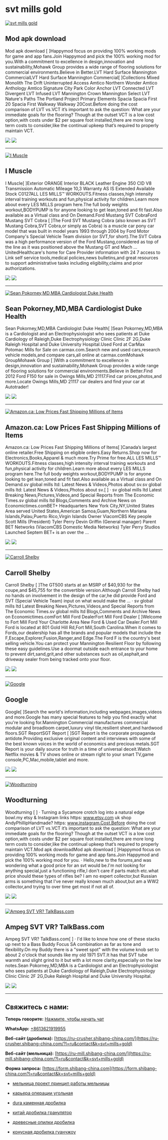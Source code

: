 # svt mills gold

<a href="https://swt.shibang-china.com/?l=ru&img&k=svt+mills+gold" target="_blank">![svt mills gold](http://static.shibang-china.com/all-800x300/27.jpg)</a>

## Mod apk download
Mod apk download [ ]Happymod focus on providing 100% working mods for game and app fans.Join Happymod and pick the 100% working mod for you.With a commitment to excellence in design,innovation and sustainability,Mohawk Group provides a wide range of flooring solutions for commercial environments.Believe in Better.LVT Hard Surface Mannington CommercialLVT Hard Surface Mannington Commercial[ ]Collections Mixed Monolith The Drift Uninterrupted Access Amtico Northern Wonder Amtico Anthology Amtico Signature City Park Color Anchor LVT Connected LVT Divergent LVT Infused LVT Mannington Crown Mannington Select LVT Nature's Paths The Portland Project Primary Elements Spacia Spacia First 20 Spacia First Walkway Walkway 20Cost.Before doing the cost comparison of LVT vs.VCT it’s important to ask the question: What are your immediate goals for the flooring? Though at the outset VCT is a low cost option,with costs under $2 per square foot installed,there are more long term costs to consider,like the continual upkeep that’s required to properly maintain VCT.


<a href="https://whatsapp.shibangsoft.com/WhatsApp.php" target="_blank" title="WhatsApp">![](http://static.shibang-china.com/icon/whatsapp.png)</a> <a href="https://swt.shibang-china.com/?l=ru&icon&k=svt+mills+gold" target="_blank">![](http://static.shibang-china.com/icon/chat-ru.png)</a>

---

<a href="https://swt.shibang-china.com/?l=ru&img&k=svt+mills+gold" target="_blank">![I Muscle](http://static.shibang-china.com/all-800x300/405.jpg)</a>

## I Muscle
I Muscle[ ]Exterior ORANGE Interior BLACK Leather Engine 350 CID V8 Transmission Automatic Mileage 10,3 Warranty AS IS Extended Available Stock C0127ALL LES MILLS™ WORKOUTS.Fitness classes,high intensity interval training workouts and fun,physical activity for children.Learn more about every LES MILLS program here.The full body weights workout,BODYPUMP is for anyone looking to get lean,toned and fit fast.Also available as a Virtual class and On Demand.Ford Mustang SVT CobraFord Mustang SVT Cobra [ ]The Ford SVT Mustang Cobra (also known as SVT Mustang Cobra,SVT Cobra,or simply as Cobra) is a muscle car pony car model that was built in model years 1993 through 2004 by Ford Motor Company's Special Vehicle Team division (or SVT,for short).The SVT Cobra was a high performance version of the Ford Mustang,considered as top of the line as it was positioned above the Mustang GT and Mach …UnitedHealthcare's home for Care Provider information with 24 7 access to Link self service tools,medical policies,news bulletins,and great resources to support administrative tasks including eligibility,claims and prior authorizations.


<a href="https://whatsapp.shibangsoft.com/WhatsApp.php" target="_blank" title="WhatsApp">![](http://static.shibang-china.com/icon/whatsapp.png)</a> <a href="https://swt.shibang-china.com/?l=ru&icon&k=svt+mills+gold" target="_blank">![](http://static.shibang-china.com/icon/chat-ru.png)</a>

---

<a href="https://swt.shibang-china.com/?l=ru&img&k=svt+mills+gold" target="_blank">![Sean Pokorney,MD,MBA Cardiologist Duke Health](http://static.shibang-china.com/all-800x300/1347.jpg)</a>

## Sean Pokorney,MD,MBA Cardiologist Duke Health
Sean Pokorney,MD,MBA Cardiologist Duke Health[ ]Sean Pokorney,MD,MBA is a Cardiologist and an Electrophysiologist who sees patients at Duke Cardiology of Raleigh,Duke Electrophysiology Clinic Clinic 2F 2G,Duke Raleigh Hospital and Duke University Hospital.Used Ford at CarMax Potomac Mills for Sale on carmax.com.Search new and used cars,research vehicle models,and compare cars,all online at carmax.comMohawk GroupMohawk Group [ ]With a commitment to excellence in design,innovation and sustainability,Mohawk Group provides a wide range of flooring solutions for commercial environments.Believe in Better.Find 2012 Ford F150 for sale in Owings Mills,MD 21117.Find car prices,photos,and more.Locate Owings Mills,MD 21117 car dealers and find your car at Autotrader!


<a href="https://whatsapp.shibangsoft.com/WhatsApp.php" target="_blank" title="WhatsApp">![](http://static.shibang-china.com/icon/whatsapp.png)</a> <a href="https://swt.shibang-china.com/?l=ru&icon&k=svt+mills+gold" target="_blank">![](http://static.shibang-china.com/icon/chat-ru.png)</a>

---

<a href="https://swt.shibang-china.com/?l=ru&img&k=svt+mills+gold" target="_blank">![Amazon.ca: Low Prices Fast Shipping Millions of Items](http://static.shibang-china.com/all-800x300/688.jpg)</a>

## Amazon.ca: Low Prices Fast Shipping Millions of Items
Amazon.ca: Low Prices Fast Shipping Millions of Items[ ]Canada’s largest online retailer.Free Shipping on eligible orders.Easy Returns.Shop now for Electronics,Books,Apparel &amp; much more.Try Prime for free.ALL LES MILLS™ WORKOUTS.Fitness classes,high intensity interval training workouts and fun,physical activity for children.Learn more about every LES MILLS program here.The full body weights workout,BODYPUMP is for anyone looking to get lean,toned and fit fast.Also available as a Virtual class and On Demand.sv global mills ltd: Latest News &amp; Videos,Photos about sv.sv global mills ltd: Latest News &amp; Videos,Photos about sv.[ ]&nbsp;&#0183;&#32;sv global mills ltd Latest Breaking News,Pictures,Videos,and Special Reports from The Economic Times.sv global mills ltd Blogs,Comments and Archive News on Economictimes.comBET+ Headquarters New York City,NY,United States Area served United States,American Samoa,Guam,Northern Mariana Islands,Palau,Puerto Rico,Virgin Islands Owner ViacomCBS Key people Scott Mills (President) Tyler Perry Devin Griffin (General manager) Parent BET Networks (ViacomCBS Domestic Media Networks) Tyler Perry Studios Launched Septem BET+ is an over the …


<a href="https://whatsapp.shibangsoft.com/WhatsApp.php" target="_blank" title="WhatsApp">![](http://static.shibang-china.com/icon/whatsapp.png)</a> <a href="https://swt.shibang-china.com/?l=ru&icon&k=svt+mills+gold" target="_blank">![](http://static.shibang-china.com/icon/chat-ru.png)</a>

---

<a href="https://swt.shibang-china.com/?l=ru&img&k=svt+mills+gold" target="_blank">![Carroll Shelby](http://static.shibang-china.com/all-800x300/1044.jpg)</a>

## Carroll Shelby
Carroll Shelby [ ]The GT500 starts at an MSRP of $40,930 for the coupe,and $45,755 for the convertible version.Although Carroll Shelby had no hands on involvement in the design of the car,he did provide Ford and SVT (Special Vehicle Team) input on what would make the …&nbsp;&#0183;&#32;sv global mills ltd Latest Breaking News,Pictures,Videos,and Special Reports from The Economic Times.sv global mills ltd Blogs,Comments and Archive News on Economictimes.comFort Mill Ford DealerFort Mill Ford Dealer [ ]Welcome to Fort Mill Ford Your Charlotte Area New Ford &amp; Used Car Dealer.Fort Mill Ford is located at 801 Gold Hill Rd,Fort Mill,South Carolina.When it comes to Fords,our dealership has all the brands and popular models that include the F,Escape,Explorer,Fusion,Ranger,and Edge.The Ford F is the country's best selling vehicle.You can protect your Mannington Resilient Floor by following these easy guidelines.Use a doormat outside each entrance to your home to prevent dirt,sand,grit,and other substances such as oil,asphalt,and driveway sealer from being tracked onto your floor.


<a href="https://whatsapp.shibangsoft.com/WhatsApp.php" target="_blank" title="WhatsApp">![](http://static.shibang-china.com/icon/whatsapp.png)</a> <a href="https://swt.shibang-china.com/?l=ru&icon&k=svt+mills+gold" target="_blank">![](http://static.shibang-china.com/icon/chat-ru.png)</a>

---

<a href="https://swt.shibang-china.com/?l=ru&img&k=svt+mills+gold" target="_blank">![Google](http://static.shibang-china.com/all-800x300/1102.jpg)</a>

## Google
Google[ ]Search the world's information,including webpages,images,videos and more.Google has many special features to help you find exactly what you're looking for.Mannington Commercial manufactures commercial modular and broadloom carpet,luxury vinyl tile,resilient sheet,and hardwood floors.SGT ReportSGT Report [ ]SGT Report is the corporate propaganda antidote.Providing exclusive original content and interviews with some of the best known voices in the world of economics and precious metals.SGT Report is your daily source for truth in a time of universal deceit.Watch Netflix movies &amp; TV shows online or stream right to your smart TV,game console,PC,Mac,mobile,tablet and more.


<a href="https://whatsapp.shibangsoft.com/WhatsApp.php" target="_blank" title="WhatsApp">![](http://static.shibang-china.com/icon/whatsapp.png)</a> <a href="https://swt.shibang-china.com/?l=ru&icon&k=svt+mills+gold" target="_blank">![](http://static.shibang-china.com/icon/chat-ru.png)</a>

---

<a href="https://swt.shibang-china.com/?l=ru&img&k=svt+mills+gold" target="_blank">![Woodturning](http://static.shibang-china.com/all-800x300/693.jpg)</a>

## Woodturning
Woodturning [ ]&nbsp;&#0183;&#32;Turning a Sycamore crotch log into a natural edge bowl.my etsy &amp; Instagram links https: www.etsy.com uk shop AndyPhillipHandmade? https: www.instagram.Cost.Before doing the cost comparison of LVT vs.VCT it’s important to ask the question: What are your immediate goals for the flooring? Though at the outset VCT is a low cost option,with costs under $2 per square foot installed,there are more long term costs to consider,like the continual upkeep that’s required to properly maintain VCT.Mod apk downloadMod apk download [ ]Happymod focus on providing 100% working mods for game and app fans.Join Happymod and pick the 100% working mod for you.&nbsp;&#0183;&#32;Hello,new to the forums,and was wondering what a good price for an svt would be.I'm not looking for anything special,just a functioning rifle,I don't care if parts match etc.what price should these types of rifles be? I am no expert collector,but Russian arms is something that I've never really known much about,but am a WW2 collector,and trying to over time get most if not all of.


<a href="https://whatsapp.shibangsoft.com/WhatsApp.php" target="_blank" title="WhatsApp">![](http://static.shibang-china.com/icon/whatsapp.png)</a> <a href="https://swt.shibang-china.com/?l=ru&icon&k=svt+mills+gold" target="_blank">![](http://static.shibang-china.com/icon/chat-ru.png)</a>

---

<a href="https://swt.shibang-china.com/?l=ru&img&k=svt+mills+gold" target="_blank">![Ampeg SVT VR? TalkBass.com](http://static.shibang-china.com/all-800x300/1245.jpg)</a>

## Ampeg SVT VR? TalkBass.com
Ampeg SVT VR? TalkBass.com[ ]&nbsp;&#0183;&#32;I'd like to know how one of these stacks up next to a Bass Buddy Focus SA combination as far as tone and flexibility.On my Buddy there is a &quot;sweet spot&quot; with the volume knob set to about 2 o'clock that sounds like my old 1971 SVT.It has that SVT tube warmth and slight grind to it but with a lot more clarity,especially on the low notes.Sean Pokorney,MD,MBA is a Cardiologist and an Electrophysiologist who sees patients at Duke Cardiology of Raleigh,Duke Electrophysiology Clinic Clinic 2F 2G,Duke Raleigh Hospital and Duke University Hospital.

<a href="https://whatsapp.shibangsoft.com/WhatsApp.php" target="_blank" title="WhatsApp">![](http://static.shibang-china.com/icon/whatsapp.png)</a> <a href="https://swt.shibang-china.com/?l=ru&icon&k=svt+mills+gold" target="_blank">![](http://static.shibang-china.com/icon/chat-ru.png)</a>

---
## Свяжитесь с нами:

**Теперь говорите:** [Нажмите, чтобы начать чат](https://swt.shibang-china.com?l=ru&contact&k=svt+mills+gold)

**WhatsApp:**  [+8613621919955](https://whatsapp.shibangsoft.com/WhatsApp.php)

**Веб-сайт (дробилка):** [https://ru-crusher.shibang-china.com/](https://ru-crusher.shibang-china.com/?l=ru&contact&k=svt+mills+gold)

**Веб-сайт (мельница):** [https://ru-mill.shibang-china.com/](https://ru-mill.shibang-china.com/?l=ru&contact&k=svt+mills+gold)

**Форма запроса:** [https://form.shibang-china.com](https://form.shibang-china.com?l=ru&contact&k=svt+mills+gold)

* [мельница проект принцип работы мельницы](../108/%D0%BC%D0%B5%D0%BB%D1%8C%D0%BD%D0%B8%D1%86%D0%B0%20%D0%BF%D1%80%D0%BE%D0%B5%D0%BA%D1%82%20%D0%BF%D1%80%D0%B8%D0%BD%D1%86%D0%B8%D0%BF%20%D1%80%D0%B0%D0%B1%D0%BE%D1%82%D1%8B%20%D0%BC%D0%B5%D0%BB%D1%8C%D0%BD%D0%B8%D1%86%D1%8B.md)

* [карьера операции угольная](../111/%D0%BA%D0%B0%D1%80%D1%8C%D0%B5%D1%80%D0%B0%20%D0%BE%D0%BF%D0%B5%D1%80%D0%B0%D1%86%D0%B8%D0%B8%20%D1%83%D0%B3%D0%BE%D0%BB%D1%8C%D0%BD%D0%B0%D1%8F.md)

* [dura каменная дробилка](../113/dura%20%D0%BA%D0%B0%D0%BC%D0%B5%D0%BD%D0%BD%D0%B0%D1%8F%20%D0%B4%D1%80%D0%BE%D0%B1%D0%B8%D0%BB%D0%BA%D0%B0.md)

* [китай дробилка гранулятор](../107/%D0%BA%D0%B8%D1%82%D0%B0%D0%B9%20%D0%B4%D1%80%D0%BE%D0%B1%D0%B8%D0%BB%D0%BA%D0%B0%20%D0%B3%D1%80%D0%B0%D0%BD%D1%83%D0%BB%D1%8F%D1%82%D0%BE%D1%80.md)

* [древесные опилки дробилка](../107/%D0%B4%D1%80%D0%B5%D0%B2%D0%B5%D1%81%D0%BD%D1%8B%D0%B5%20%D0%BE%D0%BF%D0%B8%D0%BB%D0%BA%D0%B8%20%D0%B4%D1%80%D0%BE%D0%B1%D0%B8%D0%BB%D0%BA%D0%B0.md)

* [конусная дробилка гуанчжоу](../108/%D0%BA%D0%BE%D0%BD%D1%83%D1%81%D0%BD%D0%B0%D1%8F%20%D0%B4%D1%80%D0%BE%D0%B1%D0%B8%D0%BB%D0%BA%D0%B0%20%D0%B3%D1%83%D0%B0%D0%BD%D1%87%D0%B6%D0%BE%D1%83.md)